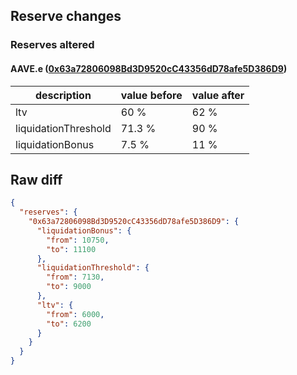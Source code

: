 ## Reserve changes

### Reserves altered

#### AAVE.e ([0x63a72806098Bd3D9520cC43356dD78afe5D386D9](https://snowtrace.io/address/0x63a72806098Bd3D9520cC43356dD78afe5D386D9))

| description | value before | value after |
| --- | --- | --- |
| ltv | 60 % | 62 % |
| liquidationThreshold | 71.3 % | 90 % |
| liquidationBonus | 7.5 % | 11 % |


## Raw diff

```json
{
  "reserves": {
    "0x63a72806098Bd3D9520cC43356dD78afe5D386D9": {
      "liquidationBonus": {
        "from": 10750,
        "to": 11100
      },
      "liquidationThreshold": {
        "from": 7130,
        "to": 9000
      },
      "ltv": {
        "from": 6000,
        "to": 6200
      }
    }
  }
}
```